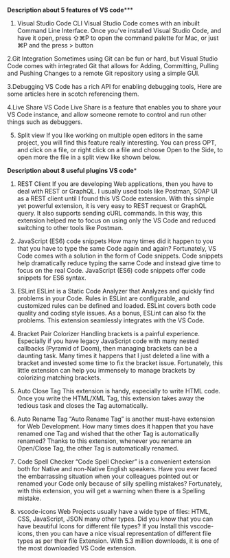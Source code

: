 ******************Description about 5 features of VS code*********************

1. Visual Studio Code CLI
Visual Studio Code comes with an inbuilt Command Line Interface. Once you've installed Visual Studio Code, and have it open, press ⇧⌘P to open the command palette for Mac, or just ⌘P and the press > button

2.Git Integration
 Sometimes using Git can be fun or hard, but Visual Studio Code comes with integrated Git that allows for Adding, Committing, Pulling and Pushing Changes to a remote Git repository using a simple GUI.

3.Debugging
VS Code has a rich API for enabling debugging tools, Here are some articles here in scotch referencing them.

4.Live Share 
VS Code Live Share is a feature that enables you to share your VS Code instance, and allow someone remote to control and run other things such as debuggers.

5. Split view
If you like working on multiple open editors in the same project, you will find this feature really interesting. You can press OPT, and click on a file, or right click on a file and choose Open to the Side, to open more the file in a split view like shown below.

**************Description about 8 useful plugins VS code***************
1. REST Client
If you are developing Web applications, then you have to deal with REST or GraphQL. I usually used tools like Postman, SOAP UI as a REST client until I found this VS Code extension. With this simple yet powerful extension, it is very easy to REST request or GraphQL query. It also supports sending cURL commands. In this way, this extension helped me to focus on using only the VS Code and reduced switching to other tools like Postman.

2. JavaScript (ES6) code snippets
How many times did it happen to you that you have to type the same Code again and again? Fortunately, VS Code comes with a solution in the form of Code snippets. Code snippets help dramatically reduce typing the same Code and instead give time to focus on the real Code.
JavaScript (ES6) code snippets offer code snippets for ES6 syntax.

3. ESLint
ESLint is a Static Code Analyzer that Analyzes and quickly find problems in your Code. Rules in ESLint are configurable, and customized rules can be defined and loaded. ESLint covers both code quality and coding style issues. As a bonus, ESLint can also fix the problems. This extension seamlessly integrates with the VS Code.

4. Bracket Pair Colorizer
Handling brackets is a painful experience. Especially if you have legacy JavaScript code with many nested callbacks (Pyramid of Doom), then managing brackets can be a daunting task. Many times it happens that I just deleted a line with a bracket and invested some time to fix the bracket issue. Fortunately, this little extension can help you immensely to manage brackets by colorizing matching brackets.

5. Auto Close Tag
This extension is handy, especially to write HTML code. Once you write the HTML/XML Tag, this extension takes away the tedious task and closes the Tag automatically.


6. Auto Rename Tag
“Auto Rename Tag” is another must-have extension for Web Development. How many times does it happen that you have renamed one Tag and wished that the other Tag is automatically renamed? Thanks to this extension, whenever you rename an Open/Close Tag, the other Tag is automatically renamed.


7. Code Spell Checker
“Code Spell Checker” is a convenient extension both for Native and non-Native English speakers. Have you ever faced the embarrassing situation when your colleagues pointed out or renamed your Code only because of silly spelling mistakes? Fortunately, with this extension, you will get a warning when there is a Spelling mistake.

8. vscode-icons
Web Projects usually have a wide type of files: HTML, CSS, JavaScript, JSON many other types. Did you know that you can have beautiful Icons for different file types? If you Install this vscode-icons, then you can have a nice visual representation of different file types as per their file Extension. With 5.3 million downloads, it is one of the most downloaded VS Code extension.
